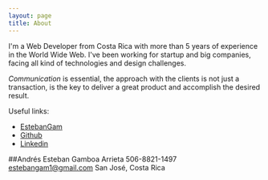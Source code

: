 ```yaml
---
layout: page
title: About
---
```


<p class="message">
  I'm a Web Developer from Costa Rica with more than 5 years of experience in the World Wide Web. I've been working for startup and big companies, facing all kind of technologies and design challenges. 
</p>

*Communication* is essential, the approach with the clients is not just a transaction, is the key to deliver a great product and accomplish the desired result.

Useful links:

* [EstebanGam](http://www.estebangam.com)
* [Github](http://github.com/egamboa)
* [Linkedin](https://www.linkedin.com/profile/view?id=244218367)

##Andrés Esteban Gamboa Arrieta
506-8821-1497 estebangam1@gmail.com San José, Costa Rica
